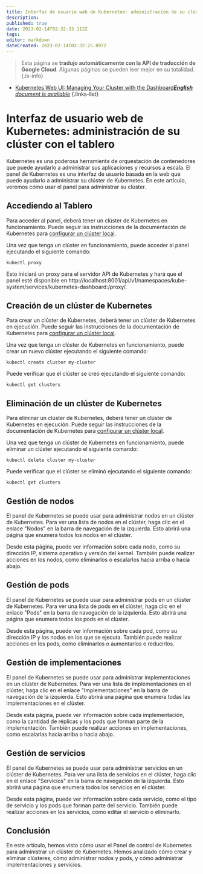 ```yaml
---
title: Interfaz de usuario web de Kubernetes: administración de su clúster con el tablero
description: 
published: true
date: 2023-02-14T02:32:33.112Z
tags: 
editor: markdown
dateCreated: 2023-02-14T02:32:25.897Z
---
```


> Esta página se **tradujo automáticamente con la API de traducción de Google Cloud**.
Algunas páginas se pueden leer mejor en su totalidad.{.is-info}



- [Kubernetes Web UI: Managing Your Cluster with the Dashboard***English** document is available*](/en/Knowledge-base/Kubernetes/kubernetes-web-ui-managing-your-cluster-with-the-dashboard)
{.links-list}


# Interfaz de usuario web de Kubernetes: administración de su clúster con el tablero

Kubernetes es una poderosa herramienta de orquestación de contenedores que puede ayudarlo a administrar sus aplicaciones y recursos a escala. El panel de Kubernetes es una interfaz de usuario basada en la web que puede ayudarlo a administrar su clúster de Kubernetes. En este artículo, veremos cómo usar el panel para administrar su clúster.

## Accediendo al Tablero

Para acceder al panel, deberá tener un clúster de Kubernetes en funcionamiento. Puede seguir las instrucciones de la documentación de Kubernetes para [configurar un clúster local](https://kubernetes.io/docs/setup/learning-environment/minikube/).

Una vez que tenga un clúster en funcionamiento, puede acceder al panel ejecutando el siguiente comando:

```
kubectl proxy
```

Esto iniciará un proxy para el servidor API de Kubernetes y hará que el panel esté disponible en http://localhost:8001/api/v1/namespaces/kube-system/services/kubernetes-dashboard:/proxy/.

## Creación de un clúster de Kubernetes

Para crear un clúster de Kubernetes, deberá tener un clúster de Kubernetes en ejecución. Puede seguir las instrucciones de la documentación de Kubernetes para [configurar un clúster local](https://kubernetes.io/docs/setup/learning-environment/minikube/).

Una vez que tenga un clúster de Kubernetes en funcionamiento, puede crear un nuevo clúster ejecutando el siguiente comando:

```
kubectl create cluster my-cluster
```

Puede verificar que el clúster se creó ejecutando el siguiente comando:

```
kubectl get clusters
```

## Eliminación de un clúster de Kubernetes

Para eliminar un clúster de Kubernetes, deberá tener un clúster de Kubernetes en ejecución. Puede seguir las instrucciones de la documentación de Kubernetes para [configurar un clúster local](https://kubernetes.io/docs/setup/learning-environment/minikube/).

Una vez que tenga un clúster de Kubernetes en funcionamiento, puede eliminar un clúster ejecutando el siguiente comando:

```
kubectl delete cluster my-cluster
```

Puede verificar que el clúster se eliminó ejecutando el siguiente comando:

```
kubectl get clusters
```

## Gestión de nodos

El panel de Kubernetes se puede usar para administrar nodos en un clúster de Kubernetes. Para ver una lista de nodos en el clúster, haga clic en el enlace "Nodos" en la barra de navegación de la izquierda. Esto abrirá una página que enumera todos los nodos en el clúster.

Desde esta página, puede ver información sobre cada nodo, como su dirección IP, sistema operativo y versión del kernel. También puede realizar acciones en los nodos, como eliminarlos o escalarlos hacia arriba o hacia abajo.

## Gestión de pods

El panel de Kubernetes se puede usar para administrar pods en un clúster de Kubernetes. Para ver una lista de pods en el clúster, haga clic en el enlace "Pods" en la barra de navegación de la izquierda. Esto abrirá una página que enumera todos los pods en el clúster.

Desde esta página, puede ver información sobre cada pod, como su dirección IP y los nodos en los que se ejecuta. También puede realizar acciones en los pods, como eliminarlos o aumentarlos o reducirlos.

## Gestión de implementaciones

El panel de Kubernetes se puede usar para administrar implementaciones en un clúster de Kubernetes. Para ver una lista de implementaciones en el clúster, haga clic en el enlace "Implementaciones" en la barra de navegación de la izquierda. Esto abrirá una página que enumera todas las implementaciones en el clúster.

Desde esta página, puede ver información sobre cada implementación, como la cantidad de réplicas y los pods que forman parte de la implementación. También puede realizar acciones en implementaciones, como escalarlas hacia arriba o hacia abajo.

## Gestión de servicios

El panel de Kubernetes se puede usar para administrar servicios en un clúster de Kubernetes. Para ver una lista de servicios en el clúster, haga clic en el enlace "Servicios" en la barra de navegación de la izquierda. Esto abrirá una página que enumera todos los servicios en el clúster.

Desde esta página, puede ver información sobre cada servicio, como el tipo de servicio y los pods que forman parte del servicio. También puede realizar acciones en los servicios, como editar el servicio o eliminarlo.

## Conclusión

En este artículo, hemos visto cómo usar el Panel de control de Kubernetes para administrar un clúster de Kubernetes. Hemos analizado cómo crear y eliminar clústeres, cómo administrar nodos y pods, y cómo administrar implementaciones y servicios.